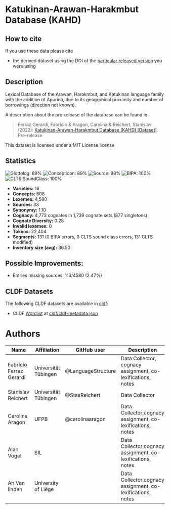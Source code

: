 # Katukinan-Arawan-Harakmbut Database (KAHD)

## How to cite

If you use these data please cite

  
- the derived dataset using the DOI of the [particular released version](../../releases/) you were using

## Description


Lexical Database of the Arawan, Harakmbut, and Katukinan language family with the addition of Apurinã, due to its geogrphical proximity and number of borrowings (direction not known).

A description about the pre-release of the database can be found in:

> Ferraz Gerardi, Fabrício & Aragon, Carolina & Reichert, Stanislav (2022): [Katukinan-Arawan-Harakmbut Database (KAHD) [Dataset]](https://openhumanitiesdata.metajnl.com/articles/10.5334/johd.80/). Pre-release

This dataset is licensed under a MIT License license

## Statistics


![Glottolog: 89%](https://img.shields.io/badge/Glottolog-89%25-yellowgreen.svg "Glottolog: 89%")
![Concepticon: 89%](https://img.shields.io/badge/Concepticon-89%25-yellowgreen.svg "Concepticon: 89%")
![Source: 98%](https://img.shields.io/badge/Source-98%25-green.svg "Source: 98%")
![BIPA: 100%](https://img.shields.io/badge/BIPA-100%25-brightgreen.svg "BIPA: 100%")
![CLTS SoundClass: 100%](https://img.shields.io/badge/CLTS%20SoundClass-100%25-brightgreen.svg "CLTS SoundClass: 100%")

- **Varieties:** 16
- **Concepts:** 608
- **Lexemes:** 4,580
- **Sources:** 33
- **Synonymy:** 1.10
- **Cognacy:** 4,773 cognates in 1,739 cognate sets (877 singletons)
- **Cognate Diversity:** 0.28
- **Invalid lexemes:** 0
- **Tokens:** 22,404
- **Segments:** 131 (0 BIPA errors, 0 CLTS sound class errors, 131 CLTS modified)
- **Inventory size (avg):** 36.50

## Possible Improvements:



- Entries missing sources: 113/4580 (2.47%)

## CLDF Datasets

The following CLDF datasets are available in [cldf](cldf):

- CLDF [Wordlist](https://github.com/cldf/cldf/tree/master/modules/Wordlist) at [cldf/cldf-metadata.json](cldf/cldf-metadata.json)


# Authors

Name | Affiliation | GitHub user | Description | Role
--- | --- | --- | --- | ---
Fabrício Ferraz Gerardi | Universität Tübingen | @LanguageStructure | Data Collector, cognacy assignment, co-lexifications, notes | Author
Stanislav Reichert | Universität Tübingen |@StasReichert | Data Collector | Author
Carolina Aragon | UFPB | @carolinaaragon | Data Collector,cognacy assignment, co-lexifications, notes | Author
Alan Vogel | SIL |  | Data Collector,cognacy assignment, co-lexifications, notes | Author
An Van linden | University of Liège |  | Data Collector,cognacy assignment, co-lexifications, notes | Author
